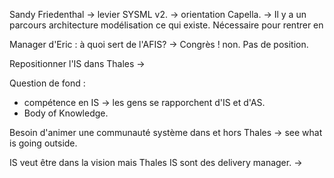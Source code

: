 Sandy Friedenthal 
-> levier SYSML v2.
-> orientation Capella.
-> Il y a un parcours architecture
    modélisation 
    ce qui existe.
    Nécessaire pour rentrer en 

Manager d'Eric : à quoi sert de l'AFIS?
-> Congrès ! non. Pas de position.

Repositionner l'IS dans Thales
-> 

Question de fond :
- compétence en IS -> les gens se rapporchent d'IS et d'AS.
- Body of Knowledge.


Besoin d'animer une communauté système dans et hors Thales
-> 
see what is going outside.

IS veut être dans la vision mais Thales IS sont des delivery manager.
-> 

